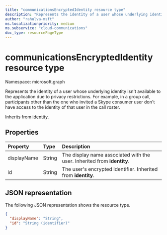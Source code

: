 ```yaml
--- 
title: "communicationsEncryptedIdentity resource type"
description: "Represents the identity of a user whose underlying identity isn't available to the application due to privacy restrictions."
author: "rahulva-msft"
ms.localizationpriority: medium
ms.subservice: "cloud-communications"
doc_type: resourcePageType
---
```


# communicationsEncryptedIdentity resource type

Namespace: microsoft.graph

Represents the identity of a user whose underlying identity isn't available to the application due to privacy restrictions. For example, in a group call, participants other than the one who invited a Skype consumer user don't have access to the identity of that user in the call roster.

Inherits from [identity](identity.md).

## Properties

| Property                       | Type                        | Description                     |
| :----------------------------- | :---------------------------| :-------------------------------|
| displayName | String | The display name associated with the user. Inherited from **identity**. |
| id | String | The user's encrypted identifier. Inherited from **identity**. |

## JSON representation

The following JSON representation shows the resource type.

<!-- {
  "blockType": "resource",
  "@odata.type": "microsoft.graph.communicationsEncryptedIdentity",
  "optionalProperties": [
    "displayName"
  ],
} -->
```json
{
  "displayName": "String",
  "id": "String (identifier)"
}
```

